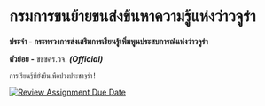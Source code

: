 # กรมการขนย้ายขนส่งข้นหาความรู้แห่งว่าวจูร่า
**ประจำ - กระทรวงการส่งเสริมการเรียนรู้เพิ่มพูนประสบการณ์แห่งว่าวจูร่า**

**ตัวย่อย -** ขขขคร.วจ. ***(Official)***

```
การเรียนรู้ที่ยั่งยืนเพื่อปวงประชาจูร่า!
```

[![Review Assignment Due Date](https://classroom.github.com/assets/deadline-readme-button-24ddc0f5d75046c5622901739e7c5dd533143b0c8e959d652212380cedb1ea36.svg)](https://classroom.github.com/a/QFq_JnZB)
